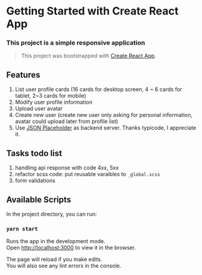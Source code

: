 # Getting Started with Create React App

### This project is a simple responsive application

> This project was bootstrapped with [Create React App](https://github.com/facebook/create-react-app).

## Features

1. List user profile cards (16 cards for desktop screen, 4 ~ 6 cards for tablet, 2~3 cards for mobile)
2. Modify user profile information
3. Upload user avatar
4. Create new user (create new user only asking for personal information, avatar could upload later from profile list)
5. Use [JSON Placeholder](https://jsonplaceholder.typicode.com/) as backend server. Thanks typicode, I appreciate it.

## Tasks todo list

1. handling api response with code 4xx, 5xx
2. refactor scss code: put reusable varaibles to `_global.scss`
3. form validations

## Available Scripts

In the project directory, you can run:

### `yarn start`

Runs the app in the development mode.\
Open [http://localhost:3000](http://localhost:3000) to view it in the browser.

The page will reload if you make edits.\
You will also see any lint errors in the console.
